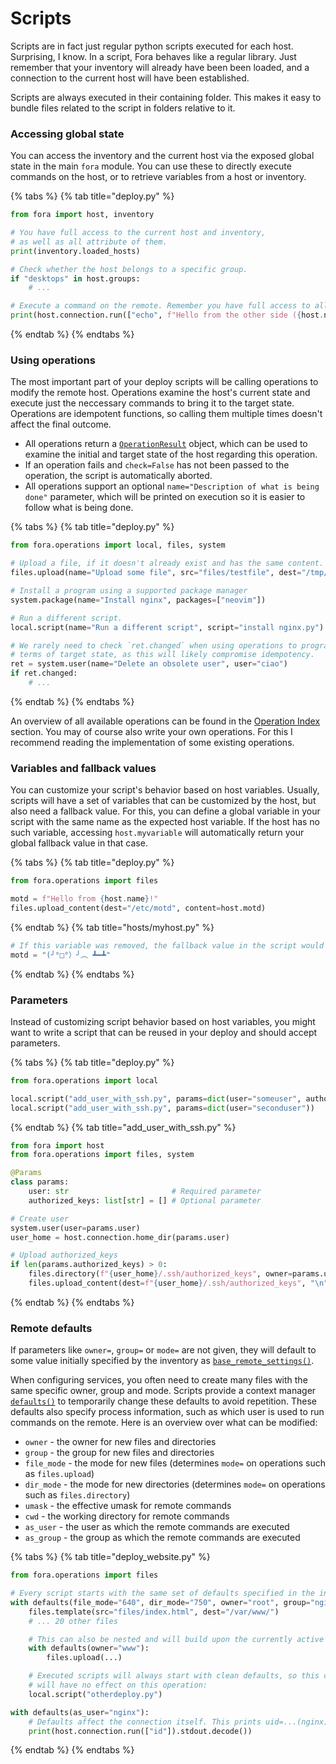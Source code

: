 # Scripts

Scripts are in fact just regular python scripts executed for each host.
Surprising, I know. In a script, Fora behaves like a regular library.
Just remember that your inventory will already have been been loaded,
and a connection to the current host will have been established.

Scripts are always executed in their containing folder. This makes
it easy to bundle files related to the script in folders relative to it.

### Accessing global state

You can access the inventory and the current host via the
exposed global state in the main `fora` module. You can use
these to directly execute commands on the host, or to retrieve
variables from a host or inventory.

{% tabs %}
{% tab title="deploy.py" %}
```python
from fora import host, inventory

# You have full access to the current host and inventory,
# as well as all attribute of them.
print(inventory.loaded_hosts)

# Check whether the host belongs to a specific group.
if "desktops" in host.groups:
	# ...

# Execute a command on the remote. Remember you have full access to all variables of the host.
print(host.connection.run(["echo", f"Hello from the other side ({host.name})"]).stdout.decode("utf-8"))
```
{% endtab %}
{% endtabs %}

### Using operations

The most important part of your deploy scripts will be calling operations to modify the remote host.
Operations examine the host's current state and execute just the neccessary commands to bring it to the target state.
Operations are idempotent functions, so calling them multiple times doesn't affect the final outcome.

- All operations return a [`OperationResult`](api/fora/operations/api.md#class-api.operationresult) object, which can be used to
examine the initial and target state of the host regarding this operation.
- If an operation fails and `check=False` has not been passed to the operation,
the script is automatically aborted.
- All operations support an optional `name="Description of what is being done"` parameter, which will be printed
on execution so it is easier to follow what is being done.

{% tabs %}
{% tab title="deploy.py" %}
```python
from fora.operations import local, files, system

# Upload a file, if it doesn't already exist and has the same content.
files.upload(name="Upload some file", src="files/testfile", dest="/tmp/testfile")

# Install a program using a supported package manager
system.package(name="Install nginx", packages=["neovim"])

# Run a different script.
local.script(name="Run a different script", script="install nginx.py")

# We rarely need to check `ret.changed` when using operations to program in
# terms of target state, as this will likely compromise idempotency.
ret = system.user(name="Delete an obsolete user", user="ciao")
if ret.changed:
	# ...
```
{% endtab %}
{% endtabs %}

An overview of all available operations can be found in the [Operation Index](api/index\_operations.md "mention") section.
You may of course also write your own operations. For this I recommend reading the implementation
of some existing operations.

### Variables and fallback values

You can customize your script's behavior based on host variables.
Usually, scripts will have a set of variables that can be customized by the host,
but also need a fallback value. For this, you can define a global variable in your script
with the same name as the expected host variable. If the host has no such variable, accessing
`host.myvariable` will automatically return your global fallback value in that case.

{% tabs %}
{% tab title="deploy.py" %}
```python
from fora.operations import files

motd = f"Hello from {host.name}!"
files.upload_content(dest="/etc/motd", content=host.motd)
```
{% endtab %}
{% tab title="hosts/myhost.py" %}
```python
# If this variable was removed, the fallback value in the script would be used
motd = "(╯°□°）╯︵ ┻━┻"
```
{% endtab %}
{% endtabs %}

### Parameters

Instead of customizing script behavior based on host variables, you might want
to write a script that can be reused in your deploy and should accept parameters.

{% tabs %}
{% tab title="deploy.py" %}
```python
from fora.operations import local

local.script("add_user_with_ssh.py", params=dict(user="someuser", authorized_keys=["ssh-ed25519 AAAA..."]))
local.script("add_user_with_ssh.py", params=dict(user="seconduser"))
```
{% endtab %}
{% tab title="add_user_with_ssh.py" %}
```python
from fora import host
from fora.operations import files, system

@Params
class params:
    user: str                       # Required parameter
    authorized_keys: list[str] = [] # Optional parameter

# Create user
system.user(user=params.user)
user_home = host.connection.home_dir(params.user)

# Upload authorized_keys
if len(params.authorized_keys) > 0:
	files.directory(f"{user_home}/.ssh/authorized_keys", owner=params.user, group=params.user, mode="700")
	files.upload_content(dest=f"{user_home}/.ssh/authorized_keys", "\n".join(params.authorized_keys), owner=params.user, group=params.user, mode="600")
```
{% endtab %}
{% endtabs %}

### Remote defaults

If parameters like `owner=`, `group=` or `mode=` are not given, they will default
to some value initially specified by the inventory as [`base_remote_settings()`](api/fora/types.md#def-InventoryWrapper.base_remote_settings).

When configuring services, you often need to create many files with the same specific owner, group and mode.
Scripts provide a context manager [`defaults()`](api/fora/types.md#def-ScriptWrapper.defaults) to temporarily change these defaults
to avoid repetition. These defaults also specify process information, such as which user is used to
run commands on the remote. Here is an overview over what can be modified:

- `owner` - the owner for new files and directories
- `group` - the group for new files and directories
- `file_mode` - the mode for new files (determines `mode=` on operations such as `files.upload`)
- `dir_mode` - the mode for new directories (determines `mode=` on operations such as `files.directory`)
- `umask` - the effective umask for remote commands
- `cwd` - the working directory for remote commands
- `as_user` - the user as which the remote commands are executed
- `as_group` - the group as which the remote commands are executed

{% tabs %}
{% tab title="deploy_website.py" %}
```python
from fora.operations import files

# Every script starts with the same set of defaults specified in the inventory.
with defaults(file_mode="640", dir_mode="750", owner="root", group="nginx"):
    files.template(src="files/index.html", dest="/var/www/")
    # ... 20 other files

    # This can also be nested and will build upon the currently active defaults
    with defaults(owner="www"):
        files.upload(...)

	# Executed scripts will always start with clean defaults, so this context
	# will have no effect on this operation:
	local.script("otherdeploy.py")

with defaults(as_user="nginx"):
	# Defaults affect the connection itself. This prints uid=...(nginx)
	print(host.connection.run(["id"]).stdout.decode())
```
{% endtab %}
{% endtabs %}

